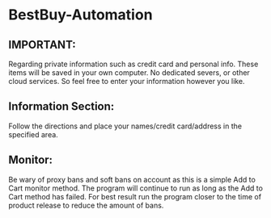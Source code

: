# BestBuy-Automation

## IMPORTANT: 
  Regarding private information such as credit card and personal info. 
  These items will be saved in your own computer. No dedicated severs, or other cloud services.
  So feel free to enter your information however you like.

## Information Section:
  Follow the directions and place your names/credit card/address in the specified area.

## Monitor:
  Be wary of proxy bans and soft bans on account as this is a simple Add to Cart monitor method. 
  The program will continue to run as long as the Add to Cart method has failed.
  For best result run the program closer to the time of product release to reduce the amount of bans.
  
